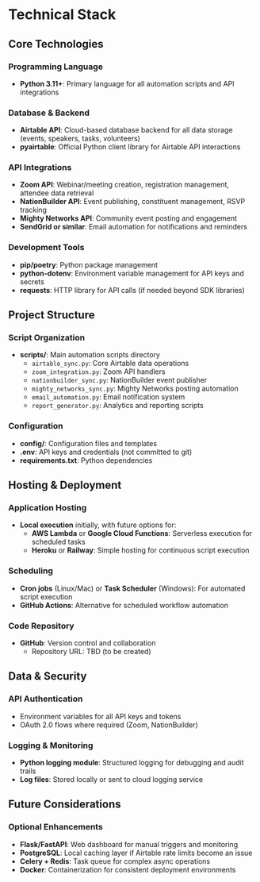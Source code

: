 # Technical Stack

## Core Technologies

### Programming Language
- **Python 3.11+**: Primary language for all automation scripts and API integrations

### Database & Backend
- **Airtable API**: Cloud-based database backend for all data storage (events, speakers, tasks, volunteers)
- **pyairtable**: Official Python client library for Airtable API interactions

### API Integrations
- **Zoom API**: Webinar/meeting creation, registration management, attendee data retrieval
- **NationBuilder API**: Event publishing, constituent management, RSVP tracking
- **Mighty Networks API**: Community event posting and engagement
- **SendGrid or similar**: Email automation for notifications and reminders

### Development Tools
- **pip/poetry**: Python package management
- **python-dotenv**: Environment variable management for API keys and secrets
- **requests**: HTTP library for API calls (if needed beyond SDK libraries)

## Project Structure

### Script Organization
- **scripts/**: Main automation scripts directory
  - `airtable_sync.py`: Core Airtable data operations
  - `zoom_integration.py`: Zoom API handlers
  - `nationbuilder_sync.py`: NationBuilder event publisher
  - `mighty_networks_sync.py`: Mighty Networks posting automation
  - `email_automation.py`: Email notification system
  - `report_generator.py`: Analytics and reporting scripts

### Configuration
- **config/**: Configuration files and templates
- **.env**: API keys and credentials (not committed to git)
- **requirements.txt**: Python dependencies

## Hosting & Deployment

### Application Hosting
- **Local execution** initially, with future options for:
  - **AWS Lambda** or **Google Cloud Functions**: Serverless execution for scheduled tasks
  - **Heroku** or **Railway**: Simple hosting for continuous script execution

### Scheduling
- **Cron jobs** (Linux/Mac) or **Task Scheduler** (Windows): For automated script execution
- **GitHub Actions**: Alternative for scheduled workflow automation

### Code Repository
- **GitHub**: Version control and collaboration
  - Repository URL: TBD (to be created)

## Data & Security

### API Authentication
- Environment variables for all API keys and tokens
- OAuth 2.0 flows where required (Zoom, NationBuilder)

### Logging & Monitoring
- **Python logging module**: Structured logging for debugging and audit trails
- **Log files**: Stored locally or sent to cloud logging service

## Future Considerations

### Optional Enhancements
- **Flask/FastAPI**: Web dashboard for manual triggers and monitoring
- **PostgreSQL**: Local caching layer if Airtable rate limits become an issue
- **Celery + Redis**: Task queue for complex async operations
- **Docker**: Containerization for consistent deployment environments